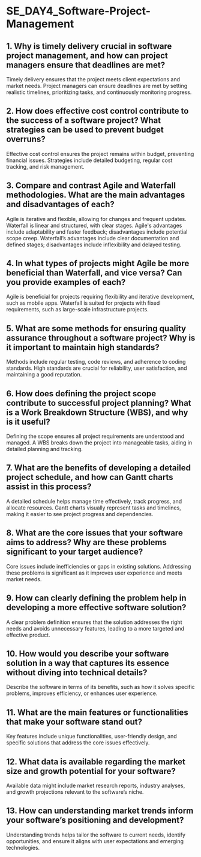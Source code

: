 # SE_DAY4_Software-Project-Management
## 1. Why is timely delivery crucial in software project management, and how can project managers ensure that deadlines are met?
Timely delivery ensures that the project meets client expectations and market needs. Project managers can ensure deadlines are met by setting realistic timelines, prioritizing tasks, and continuously monitoring progress.

## 2. How does effective cost control contribute to the success of a software project? What strategies can be used to prevent budget overruns?
Effective cost control ensures the project remains within budget, preventing financial issues. Strategies include detailed budgeting, regular cost tracking, and risk management.

## 3. Compare and contrast Agile and Waterfall methodologies. What are the main advantages and disadvantages of each?
Agile is iterative and flexible, allowing for changes and frequent updates. Waterfall is linear and structured, with clear stages. Agile's advantages include adaptability and faster feedback; disadvantages include potential scope creep. Waterfall’s advantages include clear documentation and defined stages; disadvantages include inflexibility and delayed testing.

## 4. In what types of projects might Agile be more beneficial than Waterfall, and vice versa? Can you provide examples of each?
Agile is beneficial for projects requiring flexibility and iterative development, such as mobile apps. Waterfall is suited for projects with fixed requirements, such as large-scale infrastructure projects.

## 5. What are some methods for ensuring quality assurance throughout a software project? Why is it important to maintain high standards?
Methods include regular testing, code reviews, and adherence to coding standards. High standards are crucial for reliability, user satisfaction, and maintaining a good reputation.

## 6. How does defining the project scope contribute to successful project planning? What is a Work Breakdown Structure (WBS), and why is it useful?
Defining the scope ensures all project requirements are understood and managed. A WBS breaks down the project into manageable tasks, aiding in detailed planning and tracking.

## 7. What are the benefits of developing a detailed project schedule, and how can Gantt charts assist in this process?
A detailed schedule helps manage time effectively, track progress, and allocate resources. Gantt charts visually represent tasks and timelines, making it easier to see project progress and dependencies.

## 8. What are the core issues that your software aims to address? Why are these problems significant to your target audience?
Core issues include inefficiencies or gaps in existing solutions. Addressing these problems is significant as it improves user experience and meets market needs.

## 9. How can clearly defining the problem help in developing a more effective software solution?
A clear problem definition ensures that the solution addresses the right needs and avoids unnecessary features, leading to a more targeted and effective product.

## 10. How would you describe your software solution in a way that captures its essence without diving into technical details?
Describe the software in terms of its benefits, such as how it solves specific problems, improves efficiency, or enhances user experience.

## 11. What are the main features or functionalities that make your software stand out?
Key features include unique functionalities, user-friendly design, and specific solutions that address the core issues effectively.

## 12. What data is available regarding the market size and growth potential for your software?
Available data might include market research reports, industry analyses, and growth projections relevant to the software’s niche.

## 13. How can understanding market trends inform your software’s positioning and development?
Understanding trends helps tailor the software to current needs, identify opportunities, and ensure it aligns with user expectations and emerging technologies.
